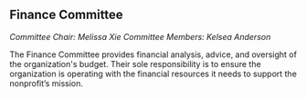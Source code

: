 ## Finance Committee

_Committee Chair:  Melissa Xie_
_Committee Members: Kelsea Anderson_

The Finance Committee provides financial analysis, advice, and oversight of the organization's budget. Their sole responsibility is to ensure the organization is operating with the financial resources it needs to support the nonprofit’s mission.
